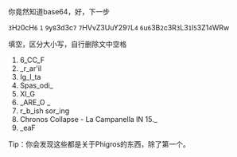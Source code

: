 你竟然知道base64，好，下一步

`3`H`2`0cH`6` `1` `9`y`8`3d3c`7` `7`HVvZ3UuY29`7`L`4` `6`u`6`3B`2`c3R`3`L3`1`l`5`3Z1`4`WRw

填空，区分大小写，自行删除文中空格
1. 6_CC_F
2. _r_ar'il
3. Ig_l_ta
4. Spas_odi_
5. XI_G
6. _ARE_O _
7. r_b_ish sor_ing
8. Chronos Collapse - La Campanella IN 15._
9. _eaF

Tip：你会发现这些都是关于Phigros的东西，除了第一个。
